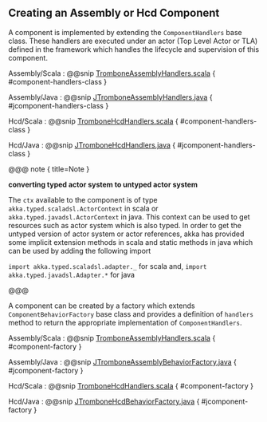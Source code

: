## Creating an Assembly or Hcd Component

A component is implemented by extending the `ComponentHandlers` base class. These handlers are executed under an actor (Top Level Actor or TLA)
defined in the framework which handles the lifecycle and supervision of this component.

Assembly/Scala
:   @@snip [TromboneAssemblyHandlers.scala](../../../../examples/src/main/scala/csw/services/component/assembly/AssemblyComponentHandlers.scala) { #component-handlers-class }

Assembly/Java
:   @@snip [JTromboneAssemblyHandlers.java](../../../../csw-vslice/src/main/java/csw/trombone/assembly/JTromboneAssemblyHandlers.java) { #jcomponent-handlers-class }

Hcd/Scala
:   @@snip [TromboneHcdHandlers.scala](../../../../examples/src/main/scala/csw/services/component/hcd/HcdComponentHandlers.scala) { #component-handlers-class }

Hcd/Java
:   @@snip [JTromboneHcdHandlers.java](../../../../csw-vslice/src/main/java/csw/trombone/hcd/JTromboneHcdHandlers.java) { #jcomponent-handlers-class }

@@@ note { title=Note }

**converting typed actor system to untyped actor system** 

The `ctx` available to the component is of type `akka.typed.scaladsl.ActorContext` in scala or `akka.typed.javadsl.ActorContext` 
in java. This context can be used to get resources such as actor system which is also typed. In order to get the untyped 
version of actor system or actor references, akka has  provided some implicit extension methods in scala and static
methods in java which can be used by adding the following import 

`import akka.typed.scaladsl.adapter._`  for scala and,
`import akka.typed.javadsl.Adapter.*` for java

@@@

A component can be created by a factory which extends `ComponentBehaviorFactory` base class and provides a definition of `handlers` method to return the appropriate implementation of `ComponentHandlers`.

Assembly/Scala
:   @@snip [TromboneAssemblyHandlers.scala](../../../../examples/src/main/scala/csw/services/component/assembly/AssemblyComponentBehaviorFactory.scala) { #component-factory }

Assembly/Java
:   @@snip [JTromboneAssemblyBehaviorFactory.java](../../../../csw-vslice/src/main/java/csw/trombone/assembly/JTromboneAssemblyBehaviorFactory.java) { #jcomponent-factory }

Hcd/Scala
:   @@snip [TromboneHcdHandlers.scala](../../../../examples/src/main/scala/csw/services/component/hcd/HcdComponentBehaviorFactory.scala) { #component-factory }

Hcd/Java
:   @@snip [JTromboneHcdBehaviorFactory.java](../../../../csw-vslice/src/main/java/csw/trombone/hcd/JTromboneHcdBehaviorFactory.java) { #jcomponent-factory }